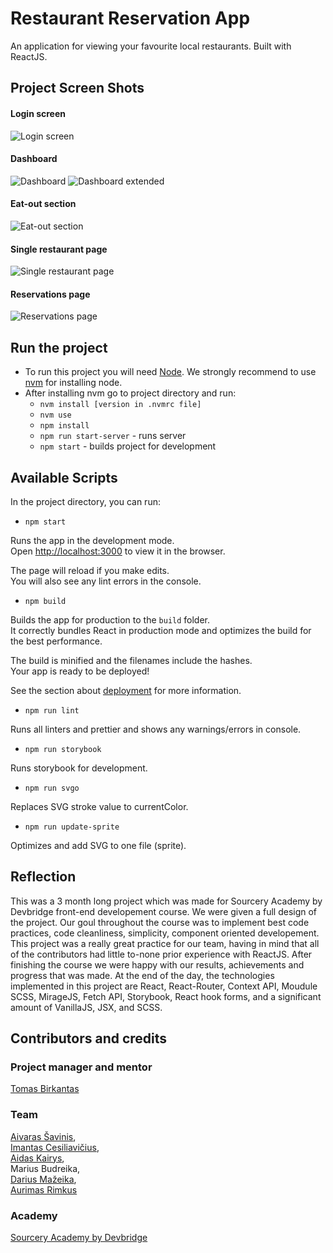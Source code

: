 # Restaurant Reservation App

An application for viewing your favourite local restaurants. Built with ReactJS.

## Project Screen Shots

#### Login screen
![Login screen](https://aurimasrimkus.lt/sourcery-ss/login.png)
#### Dashboard
![Dashboard](https://aurimasrimkus.lt/sourcery-ss/dashboard.png)
![Dashboard extended](https://aurimasrimkus.lt/sourcery-ss/dashboard2.png)
#### Eat-out section
![Eat-out section](https://aurimasrimkus.lt/sourcery-ss/eatout.png)
#### Single restaurant page
![Single restaurant page](https://aurimasrimkus.lt/sourcery-ss/restaurant.png)
#### Reservations page
![Reservations page](https://aurimasrimkus.lt/sourcery-ss/reservations.png) 

## Run the project

- To run this project you will need [Node](https://nodejs.org/en/). We strongly recommend to use [nvm](https://github.com/nvm-sh/nvm) for installing node. 
- After installing nvm go to project directory and run:
  - `nvm install [version in .nvmrc file]`
  - `nvm use`
  - `npm install`
  - `npm run start-server` - runs server
  - `npm start` - builds project for development

## Available Scripts

In the project directory, you can run:

- `npm start`

Runs the app in the development mode.<br />
Open [http://localhost:3000](http://localhost:3000) to view it in the browser.

The page will reload if you make edits.<br />
You will also see any lint errors in the console.

- `npm build`

Builds the app for production to the `build` folder.<br />
It correctly bundles React in production mode and optimizes the build for the best performance.

The build is minified and the filenames include the hashes.<br />
Your app is ready to be deployed!

See the section about [deployment](https://facebook.github.io/create-react-app/docs/deployment) for more information.

- `npm run lint`

Runs all linters and prettier and shows any warnings/errors in console.

- `npm run storybook`

Runs storybook for development.

- `npm run svgo`

Replaces SVG stroke value to currentColor.

- `npm run update-sprite`

Optimizes and add SVG to one file (sprite).

## Reflection

This was a 3 month long project which was made for Sourcery Academy by Devbridge front-end developement course. 
We were given a full design of the project. Our goul throughout the course was to implement best code practices, code cleanliness, simplicity, component oriented developement.
This project was a really great practice for our team, having in mind that all of the contributors had little to-none prior experience with ReactJS. After finishing the course we were happy with our results, achievements and progress that was made.
At the end of the day, the technologies implemented in this project are React, React-Router, Context API, Moudule SCSS, MirageJS, Fetch API, Storybook, React hook forms, and a significant amount of VanillaJS, JSX, and SCSS.

## Contributors and credits

### Project manager and mentor
[Tomas Birkantas](https://www.linkedin.com/in/tomasbirkantas/)<br />
### Team
[Aivaras Šavinis](https://www.linkedin.com/in/aivaras-savinis/),<br />[Imantas Cesiliavičius](https://www.linkedin.com/in/imantas-cesliavicius/),<br />[Aidas Kairys](https://www.linkedin.com/in/aidas-kairys-086689162/),<br />Marius Budreika,<br />[Darius Mažeika](https://www.linkedin.com/in/darius-mazeika-33564367/),<br />[Aurimas Rimkus](https://www.linkedin.com/in/rimkusaurimas/)
### Academy
[Sourcery Academy by Devbridge](https://sourceryacademy.com/)
